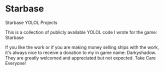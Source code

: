# Starbase
Starbase YOLOL Projects

This is a collection of publicly available YOLOL code I wrote for the game: Starbase

If you like the work or if you are making money selling ships with the work, it's always nice to receive a donation to my in game name: Darkyshadow. They are greatly welcomed and appreciated but not expected. Take Care Everyone!
